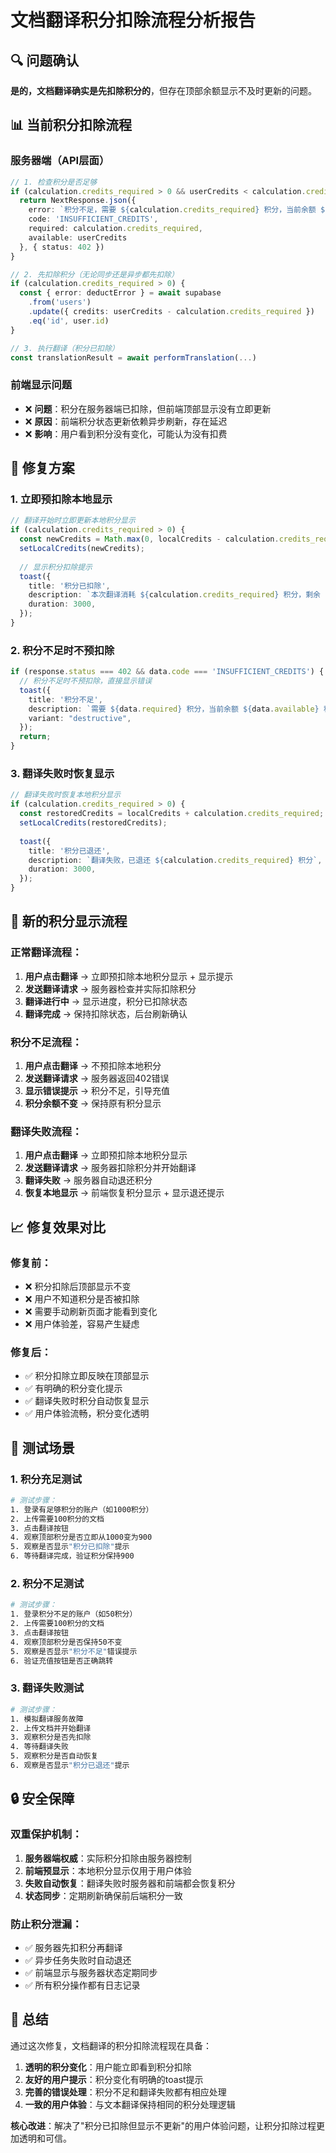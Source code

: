 # 文档翻译积分扣除流程分析报告

## 🔍 问题确认

**是的，文档翻译确实是先扣除积分的**，但存在顶部余额显示不及时更新的问题。

## 📊 当前积分扣除流程

### 服务器端（API层面）
```typescript
// 1. 检查积分是否足够
if (calculation.credits_required > 0 && userCredits < calculation.credits_required) {
  return NextResponse.json({
    error: `积分不足，需要 ${calculation.credits_required} 积分，当前余额 ${userCredits} 积分`,
    code: 'INSUFFICIENT_CREDITS',
    required: calculation.credits_required,
    available: userCredits
  }, { status: 402 })
}

// 2. 先扣除积分（无论同步还是异步都先扣除）
if (calculation.credits_required > 0) {
  const { error: deductError } = await supabase
    .from('users')
    .update({ credits: userCredits - calculation.credits_required })
    .eq('id', user.id)
}

// 3. 执行翻译（积分已扣除）
const translationResult = await performTranslation(...)
```

### 前端显示问题
- ❌ **问题**：积分在服务器端已扣除，但前端顶部显示没有立即更新
- ❌ **原因**：前端积分状态更新依赖异步刷新，存在延迟
- ❌ **影响**：用户看到积分没有变化，可能认为没有扣费

## 🔧 修复方案

### 1. 立即预扣除本地显示
```typescript
// 翻译开始时立即更新本地积分显示
if (calculation.credits_required > 0) {
  const newCredits = Math.max(0, localCredits - calculation.credits_required);
  setLocalCredits(newCredits);
  
  // 显示积分扣除提示
  toast({
    title: '积分已扣除',
    description: `本次翻译消耗 ${calculation.credits_required} 积分，剩余 ${newCredits} 积分`,
    duration: 3000,
  });
}
```

### 2. 积分不足时不预扣除
```typescript
if (response.status === 402 && data.code === 'INSUFFICIENT_CREDITS') {
  // 积分不足时不预扣除，直接显示错误
  toast({
    title: '积分不足',
    description: `需要 ${data.required} 积分，当前余额 ${data.available} 积分`,
    variant: "destructive",
  });
  return;
}
```

### 3. 翻译失败时恢复显示
```typescript
// 翻译失败时恢复本地积分显示
if (calculation.credits_required > 0) {
  const restoredCredits = localCredits + calculation.credits_required;
  setLocalCredits(restoredCredits);
  
  toast({
    title: '积分已退还',
    description: `翻译失败，已退还 ${calculation.credits_required} 积分`,
    duration: 3000,
  });
}
```

## 🔄 新的积分显示流程

### 正常翻译流程：
1. **用户点击翻译** → 立即预扣除本地积分显示 + 显示提示
2. **发送翻译请求** → 服务器检查并实际扣除积分
3. **翻译进行中** → 显示进度，积分已扣除状态
4. **翻译完成** → 保持扣除状态，后台刷新确认

### 积分不足流程：
1. **用户点击翻译** → 不预扣除本地积分
2. **发送翻译请求** → 服务器返回402错误
3. **显示错误提示** → 积分不足，引导充值
4. **积分余额不变** → 保持原有积分显示

### 翻译失败流程：
1. **用户点击翻译** → 立即预扣除本地积分显示
2. **发送翻译请求** → 服务器扣除积分并开始翻译
3. **翻译失败** → 服务器自动退还积分
4. **恢复本地显示** → 前端恢复积分显示 + 显示退还提示

## 📈 修复效果对比

### 修复前：
- ❌ 积分扣除后顶部显示不变
- ❌ 用户不知道积分是否被扣除
- ❌ 需要手动刷新页面才能看到变化
- ❌ 用户体验差，容易产生疑虑

### 修复后：
- ✅ 积分扣除立即反映在顶部显示
- ✅ 有明确的积分变化提示
- ✅ 翻译失败时积分自动恢复显示
- ✅ 用户体验流畅，积分变化透明

## 🧪 测试场景

### 1. 积分充足测试
```bash
# 测试步骤：
1. 登录有足够积分的账户（如1000积分）
2. 上传需要100积分的文档
3. 点击翻译按钮
4. 观察顶部积分是否立即从1000变为900
5. 观察是否显示"积分已扣除"提示
6. 等待翻译完成，验证积分保持900
```

### 2. 积分不足测试
```bash
# 测试步骤：
1. 登录积分不足的账户（如50积分）
2. 上传需要100积分的文档
3. 点击翻译按钮
4. 观察顶部积分是否保持50不变
5. 观察是否显示"积分不足"错误提示
6. 验证充值按钮是否正确跳转
```

### 3. 翻译失败测试
```bash
# 测试步骤：
1. 模拟翻译服务故障
2. 上传文档并开始翻译
3. 观察积分是否先扣除
4. 等待翻译失败
5. 观察积分是否自动恢复
6. 观察是否显示"积分已退还"提示
```

## 🔒 安全保障

### 双重保护机制：
1. **服务器端权威**：实际积分扣除由服务器控制
2. **前端预显示**：本地积分显示仅用于用户体验
3. **失败自动恢复**：翻译失败时服务器和前端都会恢复积分
4. **状态同步**：定期刷新确保前后端积分一致

### 防止积分泄漏：
- ✅ 服务器先扣积分再翻译
- ✅ 异步任务失败时自动退还
- ✅ 前端显示与服务器状态定期同步
- ✅ 所有积分操作都有日志记录

## 📝 总结

通过这次修复，文档翻译的积分扣除流程现在具备：

1. **透明的积分变化**：用户能立即看到积分扣除
2. **友好的用户提示**：积分变化有明确的toast提示
3. **完善的错误处理**：积分不足和翻译失败都有相应处理
4. **一致的用户体验**：与文本翻译保持相同的积分处理逻辑

**核心改进**：解决了"积分已扣除但显示不更新"的用户体验问题，让积分扣除过程更加透明和可信。
